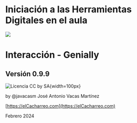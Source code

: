 # Iniciación a las Herramientas Digitales en el aula

![](https://raw.githubusercontent.com/javacasm/Iniciacion-Herramientas-Digitales-Aula/main/images/logo-curso.jpeg)

# Interacción - Genially

## Versión 0.9.9

![Licencia CC by SA](https://raw.githubusercontent.com/javacasm/Iniciacion-Herramientas-Digitales-Aula/main/images/Licencia_CC_peque.png){width=100px} 


by @javacasm José Antonio Vacas Martínez

[https://elCacharreo.com](https://elCacharreo.com)

 Febrero 2024
